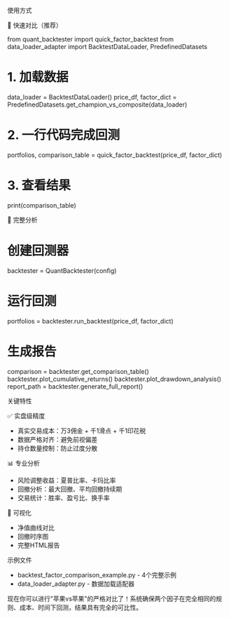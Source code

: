 使用方式

  🎯 快速对比（推荐）

  from quant_backtester import quick_factor_backtest
  from data_loader_adapter import BacktestDataLoader, PredefinedDatasets

  # 1. 加载数据                                                                                                                                                                        
  data_loader = BacktestDataLoader()
  price_df, factor_dict = PredefinedDatasets.get_champion_vs_composite(data_loader)

  # 2. 一行代码完成回测                                                                                                                                                                
  portfolios, comparison_table = quick_factor_backtest(price_df, factor_dict)

  # 3. 查看结果                                                                                                                                                                        
  print(comparison_table)

  🔬 完整分析

  # 创建回测器                                                                                                                                                                         
  backtester = QuantBacktester(config)

  # 运行回测                                                                                                                                                                           
  portfolios = backtester.run_backtest(price_df, factor_dict)

  # 生成报告                                                                                                                                                                           
  comparison = backtester.get_comparison_table()
  backtester.plot_cumulative_returns()
  backtester.plot_drawdown_analysis()
  report_path = backtester.generate_full_report()

  关键特性

  ✅ 实盘级精度

  - 真实交易成本：万3佣金 + 千1滑点 + 千1印花税
  - 数据严格对齐：避免前视偏差
  - 持仓数量控制：防止过度分散

  📊 专业分析

  - 风险调整收益：夏普比率、卡玛比率
  - 回撤分析：最大回撤、平均回撤持续期
  - 交易统计：胜率、盈亏比、换手率

  🎨 可视化

  - 净值曲线对比
  - 回撤时序图
  - 完整HTML报告

  示例文件

  - backtest_factor_comparison_example.py - 4个完整示例
  - data_loader_adapter.py - 数据加载适配器

  现在你可以进行"苹果vs苹果"的严格对比了！系统确保两个因子在完全相同的规则、成本、时间下回测，结果具有完全的可比性。

